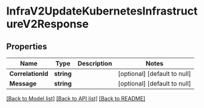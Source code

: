 # InfraV2UpdateKubernetesInfrastructureV2Response

## Properties
Name | Type | Description | Notes
------------ | ------------- | ------------- | -------------
**CorrelationId** | **string** |  | [optional] [default to null]
**Message** | **string** |  | [optional] [default to null]

[[Back to Model list]](../README.md#documentation-for-models) [[Back to API list]](../README.md#documentation-for-api-endpoints) [[Back to README]](../README.md)

